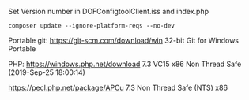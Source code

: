 Set Version number in DOFConfigtoolClient.iss and index.php

```
composer update --ignore-platform-reqs --no-dev
```

Portable git:
https://git-scm.com/download/win
32-bit Git for Windows Portable

PHP:
https://windows.php.net/download
7.3 VC15 x86 Non Thread Safe (2019-Sep-25 18:00:14)

https://pecl.php.net/package/APCu
7.3 Non Thread Safe (NTS) x86
